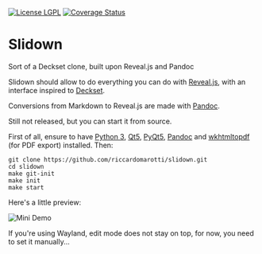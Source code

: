 [![License LGPL](https://img.shields.io/badge/license-GPL_3-brightgreen.svg)](http://www.gnu.org/licenses/gpl-3.0.txt)
[![Coverage Status](https://coveralls.io/repos/github/riccardomarotti/slidown/badge.svg?branch=master)](https://coveralls.io/github/riccardomarotti/slidown?branch=master)

# Slidown

Sort of a Deckset clone, built upon Reveal.js and Pandoc

Slidown should allow to do everything you can do with
[Reveal.js](http://lab.hakim.se/reveal-js), with an interface inspired to
[Deckset](http://www.decksetapp.com/).

Conversions from Markdown to Reveal.js are made with [Pandoc](http://pandoc.org/).

Still not released, but you can start it from source.

First of all, ensure to have [Python 3](https://www.python.org/),
[Qt5](http://www.qt.io/),
[PyQt5](https://riverbankcomputing.com/software/pyqt/intro),
[Pandoc](http://pandoc.org/) and
[wkhtmltopdf](https://wkhtmltopdf.org/) (for PDF export) installed. Then:

    git clone https://github.com/riccardomarotti/slidown.git
    cd slidown
    make git-init
    make init
    make start


Here's a little preview:

![Mini Demo](https://dl.dropboxusercontent.com/s/od2cfw4ryz6affv/demo-slidown.gif)

If you're using Wayland, edit mode does not stay on top, for now, you need to set
it manually...
